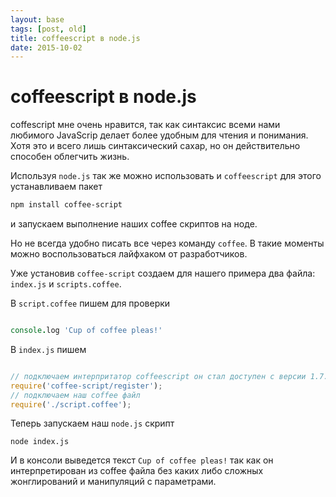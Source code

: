 ```yaml
---
layout: base
tags: [post, old]
title: coffeescript в node.js
date: 2015-10-02
---
```


# coffeescript в node.js

coffescript мне очень нравится, так как синтаксис всеми нами любимого JavaScrip делает более удобным для чтения и понимания. Хотя это и всего лишь синтаксический сахар, но он действительно способен облегчить жизнь.

Используя `node.js` так же можно использовать и `coffeescript` для этого устанавливаем пакет

```bash
npm install coffee-script
```
и запускаем выполнение наших coffee скриптов на ноде.

Но не всегда удобно писать все через команду `coffee`. В такие моменты можно воспользоваться лайфхаком от разработчиков.

Уже установив `coffee-script` создаем для нашего примера два файла: `index.js` и `scripts.coffee`.

В `script.coffee` пишем для проверки

```coffeescript

console.log 'Cup of coffee pleas!'
```

В `index.js` пишем

```javascript

// подключаем интерпритатор coffeescript он стал доступен с версии 1.7.*
require('coffee-script/register');
// подключаем наш coffee файл
require('./script.coffee');
```

Теперь запускаем наш `node.js` скрипт

`node index.js`

И в консоли выведется текст `Cup of coffee pleas!` так как он интерпретирован из coffee файла без каких либо сложных жонглирований и манипуляций с параметрами.